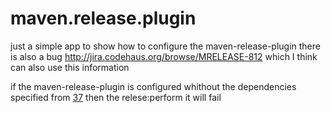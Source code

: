 maven.release.plugin
====================

just a simple app to show how to configure the maven-release-plugin 
there is also a bug http://jira.codehaus.org/browse/MRELEASE-812
which I think can also use this information

if the maven-release-plugin is configured whithout 
the dependencies specified from <a href="line https://github.com/duderoot/maven.release.plugin/blob/master/pom.xml#L37">37</a> then the relese:perform it will fail
